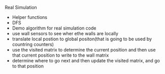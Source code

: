  
 Real Simulation
 * Helper functions
 * DFS
 * Demo
 algorithm for real simulation code
 *  use wall sensors to see wher ethe walls are locally
 * translate local postion to global positon(that is going to be used by countring counters)
 * use the visited matrix to determine the current position and then use that current position to write to the wall matrix
 * determine where to go next and then update the visited matrix, and go to that position
 
